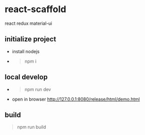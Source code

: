 # react-scaffold

react redux material-ui

## initialize project

- install nodejs
- > npm i

## local develop

- > npm run dev
- open in browser http://127.0.0.1:8080/release/html/demo.html

## build

> npm run build
